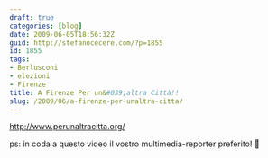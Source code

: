```yaml
---
draft: true
categories: [blog]
date: 2009-06-05T18:56:32Z
guid: http://stefanocecere.com/?p=1855
id: 1855
tags:
- Berlusconi
- elezioni
- Firenze
title: A Firenze Per un&#039;altra Città!!
slug: /2009/06/a-firenze-per-unaltra-citta/
---
```


<http://www.perunaltracitta.org/>

ps: in coda a questo video il vostro multimedia-reporter preferito! 🙂